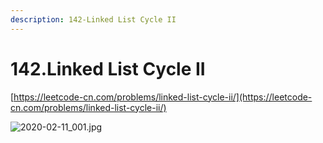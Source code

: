 ```yaml
---
description: 142-Linked List Cycle II
---
```


# 142.Linked List Cycle II

[https://leetcode-cn.com/problems/linked-list-cycle-ii/](https://leetcode-cn.com/problems/linked-list-cycle-ii/)

![2020-02-11\_001.jpg](https://gitee.com/gdhu/testtingop/raw/master/2020-02-11_001.jpg)


